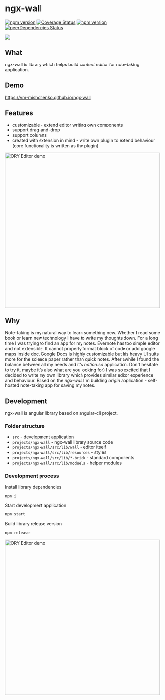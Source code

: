 # ngx-wall
[![npm version](https://travis-ci.org/vm-mishchenko/ngx-wall.svg?branch=master)](https://travis-ci.org/vm-mishchenko/ngx-wall/builds)
[![Coverage Status](https://coveralls.io/repos/github/vm-mishchenko/ngx-wall/badge.svg?branch=master)](https://coveralls.io/github/vm-mishchenko/ngx-wall?branch=master)
[![npm version](https://badge.fury.io/js/ngx-wall.svg)](https://www.npmjs.com/package/ngx-wall)
[![peerDependencies Status](https://david-dm.org/vm-mishchenko/ngx-wall/peer-status.svg)](https://david-dm.org/vm-mishchenko/ngx-wall?type=peer)

[![](https://codescene.io/projects/3593/status.svg)](https://codescene.io/projects/3593/jobs/latest-successful/results)

## What
ngx-wall is library which helps build <i>content editor</i> for note-taking application.

## Demo
https://vm-mishchenko.github.io/ngx-wall

## Features
- customizable - extend editor writing own components
- support drag-and-drop
- support columns
- created with extension in mind - write own plugin to extend behaviour (core functionality is written as the plugin)
<img width="500px" alt="ORY Editor demo" src="docs/images/move-brick.gif">

## Why
Note-taking is my natural way to learn something new. Whether I read some book or learn new technology I have to write my thoughts down.&nbsp;For a long time I was trying to find an app for my notes. Evernote has too simple editor and not extensible. It cannot properly format block of code or add google maps inside doc. Google Docs is highly customizable but his heavy UI suits more for the science paper rather than quick notes. After awhile I found the balance between all my needs and it's <i>notion.so</i> application. Don't hesitate to try it, maybe it's also what are you looking for)&nbsp;I was so excited that I decided to write my own library which provides similar editor experience and behaviour. Based on the <i>ngx-wall</i> I'm building&nbsp;<i>origin</i> application - self-hosted note-taking app for saving my notes.&nbsp;

## Development
ngx-wall is angular library based on angular-cli project.

### Folder structure
- `src` - development application
- `projects/ngx-wall` - ngx-wall library source code
- `projects/ngx-wall/src/lib/wall` - editor itself
- `projects/ngx-wall/src/lib/resources` - styles
- `projects/ngx-wall/src/lib/*-brick` - standard components
- `projects/ngx-wall/src/lib/moduels` - helper modules

### Development process
Install library dependencies
``` javascript
npm i
```

Start development application
``` javascript
npm start
```

Build library release version
``` javascript
npm release
```

<img width="500px" alt="ORY Editor demo" src="docs/images/general.gif">
